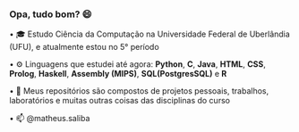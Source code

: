 ### Opa, tudo bom? 😄

• 🎓 Estudo Ciência da Computação na Universidade Federal de Uberlândia (UFU), e atualmente estou no 5° período

• ⚙️ Linguagens que estudei até agora: **Python**, **C**, **Java**, **HTML**, **CSS**, **Prolog**, **Haskell**, **Assembly (MIPS)**, **SQL(PostgresSQL)** e **R**

• 📁 Meus repositórios são compostos de projetos pessoais, trabalhos, laboratórios e muitas outras coisas das disciplinas do curso

• 📫 @matheus.saliba
